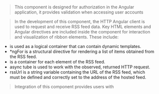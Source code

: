> This component is designed for authorization in the Angular application, it provides validation when accessing user accounts

> In the development of this component, the HTTP Angular client is used to request and receive RSS feed data. Key HTML elements and Angular directives are included inside the component for interaction and visualization of ribbon elements. These include:

- <ng-container> is used as a logical container that can contain dynamic templates.
- *ngFor is a structural directive for rendering a list of items obtained from the RSS feed.
- <div> is a container for each element of the RSS feed.
- async tube is used to work with the observed, returned HTTP request.
- rssUrl is a string variable containing the URL of the RSS feed, which must be defined and correctly set to the address of the hosted feed.

> Integration of this component provides users with
